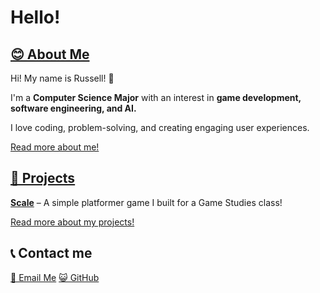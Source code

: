 # Hello!
## [😊 About Me](https://russabejr.github.io/about)
Hi! My name is Russell! 👋

I'm a **Computer Science Major** with an interest in **game development, software engineering, and AI.**

I love coding, problem-solving, and creating engaging user experiences.

[Read more about me!](https://russabejr.github.io/about)

## [🚀 Projects](https://russabejr.github.io/projects)
**[Scale]()** – A simple platformer game I built for a Game Studies class!

[Read more about my projects!](https://russabejr.github.io/projects)

## 📞 Contact me
[📧 Email Me](mailto:russabejr@gmail.com)
[😺 GitHub](https://github.com/russabejr)
